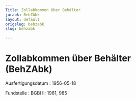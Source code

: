 ```yaml
---
Title: Zollabkommen über Behälter
jurabk: BehZAbk
layout: default
origslug: behzabk
slug: behzabk

---
```


# Zollabkommen über Behälter (BehZAbk)

Ausfertigungsdatum
:   1956-05-18

Fundstelle
:   BGBl II: 1961, 985

